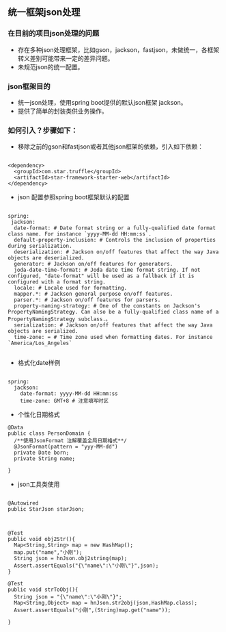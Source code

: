 ## 统一框架json处理

### 在目前的项目json处理的问题

*  存在多种json处理框架，比如gson，jackson，fastjson，未做统一，各框架转义差别可能带来一定的差异问题。
*  未规范json的统一配置。


### json框架目的

* 统一json处理，使用spring boot提供的默认json框架 jackson。
* 提供了简单的封装类供业务操作。




### 如何引入？步骤如下：

* 移除之前的gson和fastjson或者其他json框架的依赖，引入如下依赖：

```

<dependency>
  <groupId>com.star.truffle</groupId>
  <artifactId>star-framework-starter-web</artifactId>
</dependency>

```

* json 配置参照spring boot框架默认的配置

```

spring:
 jackson:
  date-format: # Date format string or a fully-qualified date format class name. For instance `yyyy-MM-dd HH:mm:ss`.
  default-property-inclusion: # Controls the inclusion of properties during serialization.
  deserialization: # Jackson on/off features that affect the way Java objects are deserialized.
  generator: # Jackson on/off features for generators.
  joda-date-time-format: # Joda date time format string. If not configured, "date-format" will be used as a fallback if it is configured with a format string.
  locale: # Locale used for formatting.
  mapper.*: # Jackson general purpose on/off features.
  parser.*: # Jackson on/off features for parsers.
  property-naming-strategy: # One of the constants on Jackson's PropertyNamingStrategy. Can also be a fully-qualified class name of a PropertyNamingStrategy subclass.。
  serialization: # Jackson on/off features that affect the way Java objects are serialized.
  time-zone: = # Time zone used when formatting dates. For instance `America/Los_Angeles`


```

* 格式化date样例

```

spring:
  jackson:
    date-format: yyyy-MM-dd HH:mm:ss
    time-zone: GMT+8 # 注意填写时区
```

* 个性化日期格式

```
@Data
public class PersonDomain {
  /**使用JsonFormat 注解覆盖全局日期格式**/
  @JsonFormat(pattern = "yyy-MM-dd")
  private Date born;
  private String name;
 
}

```


*  json工具类使用

```

@Autowired
public StarJson starJson;
 
 
 
@Test
public void obj2Str(){
  Map<String,String> map = new HashMap();
  map.put("name","小刚");
  String json = hnJson.obj2string(map);
  Assert.assertEquals("{\"name\":\"小刚\"}",json);
}
 
@Test
public void strToObj(){
  String json = "{\"name\":\"小刚\"}";
  Map<String,Object> map = hnJson.str2obj(json,HashMap.class);
  Assert.assertEquals("小刚",(String)map.get("name"));
 
}


```